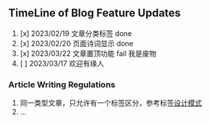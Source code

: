 ## TimeLine of Blog Feature Updates
1. [x] 2023/02/19 文章分类标签 done
2. [x] 2023/02/20 页面诗词显示 done
3. [x] 2023/03/22 文章置顶功能 fail 我是废物
4. [ ] 2023/03/17 欢迎有缘人

### Article Writing Regulations
1. 同一类型文章，只允许有一个标签区分，参考标签[设计模式](https://www.awayanan.wang/%E8%AE%BE%E8%AE%A1%E6%A8%A1%E5%BC%8F/2023/03/08/%E8%AE%BE%E8%AE%A1%E6%A8%A1%E5%BC%8F/%E8%AE%BE%E8%AE%A1%E6%A8%A1%E5%BC%8F/)
2. ...


